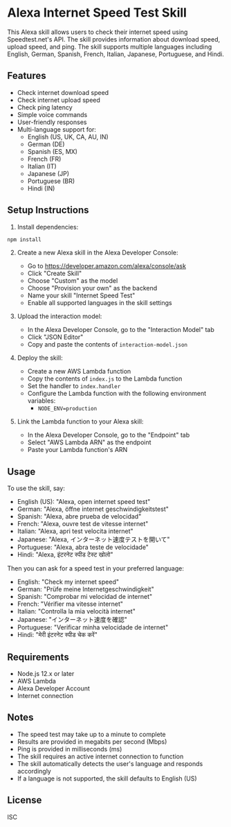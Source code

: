 # Alexa Internet Speed Test Skill

This Alexa skill allows users to check their internet speed using Speedtest.net's API. The skill provides information about download speed, upload speed, and ping. The skill supports multiple languages including English, German, Spanish, French, Italian, Japanese, Portuguese, and Hindi.

## Features

- Check internet download speed
- Check internet upload speed
- Check ping latency
- Simple voice commands
- User-friendly responses
- Multi-language support for:
  - English (US, UK, CA, AU, IN)
  - German (DE)
  - Spanish (ES, MX)
  - French (FR)
  - Italian (IT)
  - Japanese (JP)
  - Portuguese (BR)
  - Hindi (IN)

## Setup Instructions

1. Install dependencies:
```bash
npm install
```

2. Create a new Alexa skill in the Alexa Developer Console:
   - Go to https://developer.amazon.com/alexa/console/ask
   - Click "Create Skill"
   - Choose "Custom" as the model
   - Choose "Provision your own" as the backend
   - Name your skill "Internet Speed Test"
   - Enable all supported languages in the skill settings

3. Upload the interaction model:
   - In the Alexa Developer Console, go to the "Interaction Model" tab
   - Click "JSON Editor"
   - Copy and paste the contents of `interaction-model.json`

4. Deploy the skill:
   - Create a new AWS Lambda function
   - Copy the contents of `index.js` to the Lambda function
   - Set the handler to `index.handler`
   - Configure the Lambda function with the following environment variables:
     - `NODE_ENV=production`

5. Link the Lambda function to your Alexa skill:
   - In the Alexa Developer Console, go to the "Endpoint" tab
   - Select "AWS Lambda ARN" as the endpoint
   - Paste your Lambda function's ARN

## Usage

To use the skill, say:
- English (US): "Alexa, open internet speed test"
- German: "Alexa, öffne internet geschwindigkeitstest"
- Spanish: "Alexa, abre prueba de velocidad"
- French: "Alexa, ouvre test de vitesse internet"
- Italian: "Alexa, apri test velocita internet"
- Japanese: "Alexa, インターネット速度テストを開いて"
- Portuguese: "Alexa, abra teste de velocidade"
- Hindi: "Alexa, इंटरनेट स्पीड टेस्ट खोलो"

Then you can ask for a speed test in your preferred language:
- English: "Check my internet speed"
- German: "Prüfe meine Internetgeschwindigkeit"
- Spanish: "Comprobar mi velocidad de internet"
- French: "Vérifier ma vitesse internet"
- Italian: "Controlla la mia velocità internet"
- Japanese: "インターネット速度を確認"
- Portuguese: "Verificar minha velocidade de internet"
- Hindi: "मेरी इंटरनेट स्पीड चेक करें"

## Requirements

- Node.js 12.x or later
- AWS Lambda
- Alexa Developer Account
- Internet connection

## Notes

- The speed test may take up to a minute to complete
- Results are provided in megabits per second (Mbps)
- Ping is provided in milliseconds (ms)
- The skill requires an active internet connection to function
- The skill automatically detects the user's language and responds accordingly
- If a language is not supported, the skill defaults to English (US)

## License

ISC 